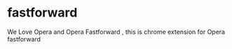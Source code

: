 fastforward
===========

We Love Opera and Opera Fastforward , this is chrome extension for Opera fastforward
